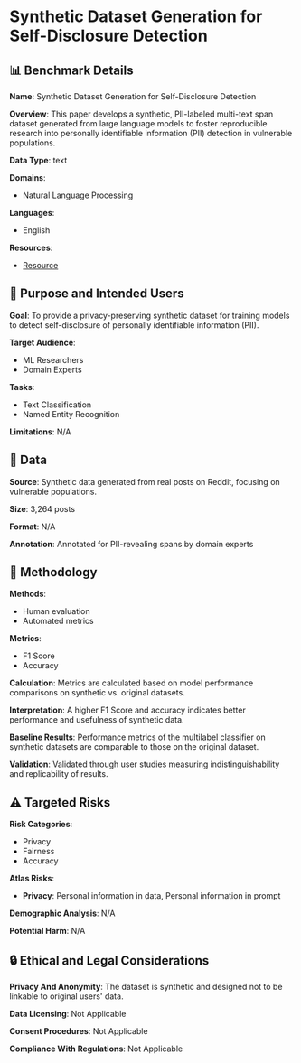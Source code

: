 # Synthetic Dataset Generation for Self-Disclosure Detection

## 📊 Benchmark Details

**Name**: Synthetic Dataset Generation for Self-Disclosure Detection

**Overview**: This paper develops a synthetic, PII-labeled multi-text span dataset generated from large language models to foster reproducible research into personally identifiable information (PII) detection in vulnerable populations.

**Data Type**: text

**Domains**:
- Natural Language Processing

**Languages**:
- English

**Resources**:
- [Resource](https://netsys.surrey.ac.uk/datasets/synthetic-self-disclosure/)

## 🎯 Purpose and Intended Users

**Goal**: To provide a privacy-preserving synthetic dataset for training models to detect self-disclosure of personally identifiable information (PII).

**Target Audience**:
- ML Researchers
- Domain Experts

**Tasks**:
- Text Classification
- Named Entity Recognition

**Limitations**: N/A

## 💾 Data

**Source**: Synthetic data generated from real posts on Reddit, focusing on vulnerable populations.

**Size**: 3,264 posts

**Format**: N/A

**Annotation**: Annotated for PII-revealing spans by domain experts

## 🔬 Methodology

**Methods**:
- Human evaluation
- Automated metrics

**Metrics**:
- F1 Score
- Accuracy

**Calculation**: Metrics are calculated based on model performance comparisons on synthetic vs. original datasets.

**Interpretation**: A higher F1 Score and accuracy indicates better performance and usefulness of synthetic data.

**Baseline Results**: Performance metrics of the multilabel classifier on synthetic datasets are comparable to those on the original dataset.

**Validation**: Validated through user studies measuring indistinguishability and replicability of results.

## ⚠️ Targeted Risks

**Risk Categories**:
- Privacy
- Fairness
- Accuracy

**Atlas Risks**:
- **Privacy**: Personal information in data, Personal information in prompt

**Demographic Analysis**: N/A

**Potential Harm**: N/A

## 🔒 Ethical and Legal Considerations

**Privacy And Anonymity**: The dataset is synthetic and designed not to be linkable to original users' data.

**Data Licensing**: Not Applicable

**Consent Procedures**: Not Applicable

**Compliance With Regulations**: Not Applicable
